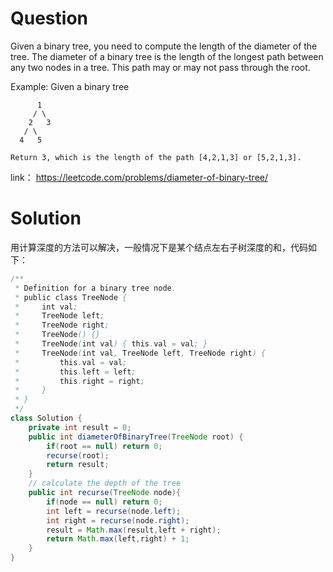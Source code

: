 # Question
Given a binary tree, you need to compute the length of the diameter of the tree. The diameter of a binary tree is the length of the longest path between any two nodes in a tree. This path may or may not pass through the root.

Example:
Given a binary tree 

          1
         / \
        2   3
       / \     
      4   5    

    Return 3, which is the length of the path [4,2,1,3] or [5,2,1,3].

link： https://leetcode.com/problems/diameter-of-binary-tree/
# Solution
用计算深度的方法可以解决，一般情况下是某个结点左右子树深度的和，代码如下：
```java
/**
 * Definition for a binary tree node.
 * public class TreeNode {
 *     int val;
 *     TreeNode left;
 *     TreeNode right;
 *     TreeNode() {}
 *     TreeNode(int val) { this.val = val; }
 *     TreeNode(int val, TreeNode left, TreeNode right) {
 *         this.val = val;
 *         this.left = left;
 *         this.right = right;
 *     }
 * }
 */
class Solution {
    private int result = 0;
    public int diameterOfBinaryTree(TreeNode root) {
        if(root == null) return 0;
        recurse(root);
        return result;
    }
    // calculate the depth of the tree
    public int recurse(TreeNode node){
        if(node == null) return 0;
        int left = recurse(node.left);
        int right = recurse(node.right);
        result = Math.max(result,left + right);
        return Math.max(left,right) + 1;
    }
}
```